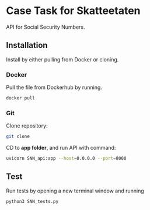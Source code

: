 # Case Task for Skatteetaten

API for Social Security Numbers.

## Installation

Install by either pulling from Docker or cloning.

### Docker

Pull the file from Dockerhub by running.

```bash
docker pull 
```

### Git

Clone repository:

```bash
git clone  
```

CD to **app folder**, and run API with command:

```bash
uvicorn SNN_api:app --host=0.0.0.0 --port=8000
```
## Test

Run tests by opening a new terminal window and running
```bash
python3 SNN_tests.py